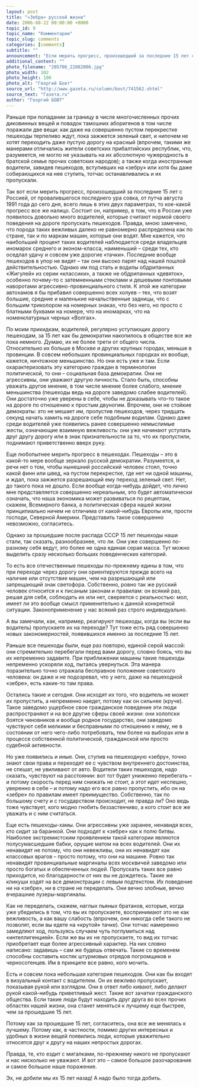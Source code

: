 ```yaml
---
layout: post
title: "«Зебра» русской жизни"
date: 2006-08-22 00:00:00 +0000
topic_id: 9
topic_name: "Комментарии"
topic_slug: comments
categories: [comments]
subtitle: ""
announcement: "Если мерить прогресс, произошедший за последние 15 лет с Россией, от провалившегося последнего ура совка, от путча августа 1991 года до сего дня, всего лишь в этих двух параметрах, то кое-какой прогресс все же налицо. Состоит он, например, в том, что в России уже появилось довольно много водителей, которые считают нормой своего поведения на дороге пропускать пешеходов. Правда, мною замечено, что порода таких вежливых далеко не равномерно распределена как по стране, так и по маркам машин, которые они водят."
additional_content: ""
photo_filename: "205706_22082006.jpg"
photo_width: 102
photo_height: 100
photo_alt: "Георгий Бовт"
source_url: "http://www.gazeta.ru/column/bovt/741562.shtml"
source_text: "Газета.ru"
author: "Георгий БОВТ"
---
```

Раньше при попадании за границу в числе многочисленных прочих диковинных вещей и повадок тамошних аборигенов в том числе поражали две вещи: как даже на совершенно пустом перекрестке пешеходы терпеливо ждут, пока зажжется зеленый свет, и нипочем не хотят переходить даже пустую дорогу на красный (впрочем, такими же манерами отличались жители советских прибалтийских республик, что, разумеется, не могло не указывать на их абсолютную чужеродность в братской семье прочих советских народов); а также когда иностранные водители, завидев пешеходов, вступивших на «зебру» или хотя бы даже собирающихся на нее ступить, тотчас останавливались и их пропускали.

Так вот если мерить прогресс, произошедший за последние 15 лет с Россией, от провалившегося последнего ура совка, от путча августа 1991 года до сего дня, всего лишь в этих двух параметрах, то кое-какой прогресс все же налицо. Состоит он, например, в том, что в России уже появилось довольно много водителей, которые считают нормой своего поведения на дороге пропускать пешеходов. Правда, мною замечено, что порода таких вежливых далеко не равномерно распределена как по стране, так и по маркам машин, которые они водят. Мне кажется, что наибольший процент таких водителей наблюдается среди владельцев иномарок среднего и эконом-класса, наименьший – среди тех, кто оседлал удачу и совсем уже дорогие «тачки». Последние вообще пешеходов в упор не видят – так они высоко парят над нашей пошлой действительностью. Однако им под стать и водилы обдрипанных «Жигулей» из серии «классики», а также не обдрипанных «девяток», особенно почему-то с затемненными стеклами и дешевыми понтовыми наворотами агрессивно-провинциального стиля. К этой же категории автохамов я бы прибавил совершенно всех холуев – тех, что возят большие, средние и маленькие начальственные задницы, что с большим триколором на номерных знаках, что без него, но просто с блатными буквами на номере, что на иномарках, что на номенклатурных черных «Волгах».

По моим прикидкам, водителей, регулярно уступающих дорогу пешеходам, за 15 лет как бы демократии накопилось в обществе все же пока немного. Думаю, их не более трети от общего числа. Относительно их больше в Москве и других крупных городах, меньше в провинции. В совсем небольших провинциальных городках их вообще, кажется, ничтожное меньшинство. Но они есть уже и там. Если охарактеризовать эту категорию граждан в терминологии политической, то они – социальная база демократии. Они не агрессивны, они уважают другую личность. Стало быть, способны уважать другое мнение, в том числе мнение более слабого, мнение меньшинства (пешеходы ведь на дороге заведомо слабее водителей). Они достаточно уже уверены в себе, чтобы не доказывать что-то такое на дороге по отношению к простым двуногим. Впрочем, они не стойкие демократы: это не мешает им, пропустив пешеходов, через тридцать секунд начать хамить на дороге себе подобным водилам. Однако даже среди водителей уже появились ранее совершенно немыслимые жесты, означающие взаимную вежливость: они уже начинают уступать друг другу дорогу или в знак признательности за то, что их пропустили, поднимают приветственно вверх руку.

Еще любопытнее мерить прогресс в пешеходах. Пешеходы – это в какой-то мере вообще зеркало русской демократии. Разумеется, и речи нет о том, чтобы нынешний российский человек стоял, точно какой финн или швед, на пустом перекрестке, где нет ни одной машины, и ждал, пока зажжется разрешающий ему переход зеленый свет. Нет, до такого пока не дошло. Если вообще когда-нибудь дойдет, что лично мне представляется совершенно нереальным, это будет автоматически означать, что наша экономика может развиваться по рецептам, скажем, Всемирного банка, а политическая сфера нашей жизни принципиально ничем не отличима от какой-нибудь Европы или, прости господи, Северной Америки. Представить такое совершенно невозможно, согласитесь.

Однако за прошедшие после распада СССР 15 лет пешеходы наши стали, так сказать, разнообразнее, что ли. Они уже совершенно по-разному себя ведут, это более не одна единая серая масса. Тут можно выделить сразу несколько больших поведенческих категорий.

То есть все отечественные пешеходы по-прежнему едины в том, что при переходе через дорогу они ориентируются прежде всего на наличие или отсутствие машин, чем на разрешающий или запрещающий знак светофора. Собственно, ровно так же русский человек относится и к писаным законам и правилам: он всякий раз, решая для себя, соблюдать их или нет, сверяется с реальностью: мол, имеет ли это вообще смысл применительно к данной конкретной ситуации. Законоприменение у нас всякий раз строго индивидуально.

А вы замечали, как, например, реагируют пешеходы, когда вы (если вы водитель) пропускаете их на переходе? Тут тоже есть ряд совершенно новых закономерностей, появившихся именно за последние 15 лет.

Раньше все пешеходы были, еще раз повторю, единой серой массой: они стремительно перебегали перед вами дорогу, словно боясь, что вы их непременно задавите. При приближении машины такие пешеходы непременно ускоряли ход, пытаясь увернуться. Эта манера поразительно точно отражала бесправное положение советского человека: он даже и не подозревал, что у него, даже на пешеходной «зебре», есть какие-то там права.

Остались такие и сегодня. Они исходят их того, что водитель не может их пропустить, а непременно наедет, потому как он сильнее (круче). Такое заведомо ущербное свое гражданское поведение эти люди распространяют и на все другие сферы своей жизни: они холопски боятся чиновников и вообще родное государство, они заведомо чувствуют себя мелкими и бесправными по отношению к нему, не в состоянии от него чего-либо потребовать, тем более на выборах или в процессе собственной политической, гражданской или просто судебной активности.

Но уже появились и иные. Они, ступив на пешеходную «зебру», точно знают свои права и переходят ее с чувством внутреннего достоинства, не спешат, не увиливают от авто. Водители таких пешеходов, надо сказать, чувствуют на расстоянии: вот тот будет униженно перебегать – и потому скорость перед ним снижать не стоит, а этот идет неспешно, уверенно в себе – и потому надо его все равно пропустить, ибо он на «зебре» по правилам имеет преимущество. Собственно, так по большому счету и с государством происходит, не правда ли? Оно ведь тоже чувствует, кого модно гнобить беззастенчиво, а кого стоит все же уважать и с ним считаться.

Еще есть пешеходы-хамы. Они агрессивны уже заранее, ненавидя всех, кто сидит за баранкой. Они подходят к «зебре» как к полю битвы. Наиболее экстремистским проявлением такой категории являются полусумасшедшие бабки, орущие матом на всех водителей. Они их ненавидят не потому, что они невежливы, они их ненавидят как классовых врагов – просто потому, что они на машине. Ровно так ненавидят провинциальные маргиналы всех москвичей заведомо или просто богатых и обеспеченных людей. Пропускать таких все равно приходится, но благодарности от них вы не дождетесь. Такие же кликуши ходят на все демонстрации с левым подтекстом. Их поведение ни на «зебре», ни в стране не переделать. Они вечно злобные, вечно вчерашние лузеры-маргиналы.

Как не переделать, скажем, наглых пьяных братанов, которые, когда уже убедились в том, что вы их пропускаете, воспринимают это не как вежливость, а как вашу слабость (впрочем, они никогда себе такого не позволят, если вы едете на «крутой» тачке). Они тотчас намеренно замедляют ход, пользуясь случаем чуть поглумиться над «интеллигенцией». Если же вы их не пропускаете, то вид их тотчас приобретает еще более агрессивный характер. На них словно написано: задавишь – сам же будешь отвечать. Такие со временем способны составить костяк штурмовых отрядов погромщиков и черносотенцев. Им в принципе все равно, кого мочить.

Есть и совсем пока небольшая категория пешеходов. Они как бы входят в визуальный контакт с водителем. Он их вежливо пропускает, показывая рукой или взглядом. Они в ответ либо кивают, либо делают рукой какой-нибудь приветливый жест. Такие вот зачатки гражданского общества. Если такие люди будут находить друг друга во всех прочих областях нашей жизни, она станет меняться к лучшему еще быстрее, чем за прошедшие 15 лет.

Потому как за прошедшие 15 лет, согласитесь, она все же менялась к лучшему. Потому как, в частности, помимо других интересных и удобных в жизни вещей появились люди, которые уважительно относятся друг к другу на наших непростых дорогах.

Правда, те, кто ездит с мигалками, по-прежнему никого не пропускают и нас нисколько не уважают. И вот это – самое большое разочарование и самое большое наше поражение.

Эх, не добили мы их 15 лет назад! А надо было тогда добить.
